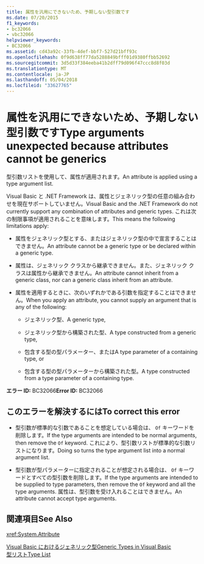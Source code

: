 ```yaml
---
title: 属性を汎用にできないため、予期しない型引数です
ms.date: 07/20/2015
f1_keywords:
- bc32066
- vbc32066
helpviewer_keywords:
- BC32066
ms.assetid: cd43a92c-33fb-4def-bbf7-527d21bff93c
ms.openlocfilehash: 0f9d638ff77da5288849bfff01d9380ffbb52692
ms.sourcegitcommit: 3d5d33f384eeba41b2dff79d096f47ccc8d8f03d
ms.translationtype: MT
ms.contentlocale: ja-JP
ms.lasthandoff: 05/04/2018
ms.locfileid: "33627765"
---
```

# <a name="type-arguments-unexpected-because-attributes-cannot-be-generics"></a><span data-ttu-id="a07be-102">属性を汎用にできないため、予期しない型引数です</span><span class="sxs-lookup"><span data-stu-id="a07be-102">Type arguments unexpected because attributes cannot be generics</span></span>
<span data-ttu-id="a07be-103">型引数リストを使用して、属性が適用されます。</span><span class="sxs-lookup"><span data-stu-id="a07be-103">An attribute is applied using a type argument list.</span></span>  
  
 <span data-ttu-id="a07be-104">Visual Basic と .NET Framework は、属性とジェネリック型の任意の組み合わせを現在サポートしていません。</span><span class="sxs-lookup"><span data-stu-id="a07be-104">Visual Basic and the .NET Framework do not currently support any combination of attributes and generic types.</span></span> <span data-ttu-id="a07be-105">これは次の制限事項が適用されることを意味します。</span><span class="sxs-lookup"><span data-stu-id="a07be-105">This means the following limitations apply:</span></span>  
  
-   <span data-ttu-id="a07be-106">属性をジェネリック型とする、またはジェネリック型の中で宣言することはできません。</span><span class="sxs-lookup"><span data-stu-id="a07be-106">An attribute cannot be a generic type or be declared within a generic type.</span></span>  
  
-   <span data-ttu-id="a07be-107">属性は、ジェネリック クラスから継承できません。また、ジェネリック クラスは属性から継承できません。</span><span class="sxs-lookup"><span data-stu-id="a07be-107">An attribute cannot inherit from a generic class, nor can a generic class inherit from an attribute.</span></span>  
  
-   <span data-ttu-id="a07be-108">属性を適用するときに、次のいずれかである引数を指定することはできません。</span><span class="sxs-lookup"><span data-stu-id="a07be-108">When you apply an attribute, you cannot supply an argument that is any of the following:</span></span>  
  
    -   <span data-ttu-id="a07be-109">ジェネリック型、</span><span class="sxs-lookup"><span data-stu-id="a07be-109">A generic type,</span></span>  
  
    -   <span data-ttu-id="a07be-110">ジェネリック型から構築された型、</span><span class="sxs-lookup"><span data-stu-id="a07be-110">A type constructed from a generic type,</span></span>  
  
    -   <span data-ttu-id="a07be-111">包含する型の型パラメーター、または</span><span class="sxs-lookup"><span data-stu-id="a07be-111">A type parameter of a containing type, or</span></span>  
  
    -   <span data-ttu-id="a07be-112">包含する型の型パラメーターから構築された型。</span><span class="sxs-lookup"><span data-stu-id="a07be-112">A type constructed from a type parameter of a containing type.</span></span>  
  
 <span data-ttu-id="a07be-113">**エラー ID:** BC32066</span><span class="sxs-lookup"><span data-stu-id="a07be-113">**Error ID:** BC32066</span></span>  
  
## <a name="to-correct-this-error"></a><span data-ttu-id="a07be-114">このエラーを解決するには</span><span class="sxs-lookup"><span data-stu-id="a07be-114">To correct this error</span></span>  
  
-   <span data-ttu-id="a07be-115">型引数が標準的な引数であることを想定している場合は、 `Of` キーワードを削除します。</span><span class="sxs-lookup"><span data-stu-id="a07be-115">If the type arguments are intended to be normal arguments, then remove the `Of` keyword.</span></span> <span data-ttu-id="a07be-116">これにより、型引数リストが標準的な引数リストになります。</span><span class="sxs-lookup"><span data-stu-id="a07be-116">Doing so turns the type argument list into a normal argument list.</span></span>  
  
-   <span data-ttu-id="a07be-117">型引数が型パラメーターに指定されることが想定される場合は、 `Of` キーワードとすべての型引数を削除します。</span><span class="sxs-lookup"><span data-stu-id="a07be-117">If the type arguments are intended to be supplied to type parameters, then remove the `Of` keyword and all the type arguments.</span></span> <span data-ttu-id="a07be-118">属性は、型引数を受け入れることはできません。</span><span class="sxs-lookup"><span data-stu-id="a07be-118">An attribute cannot accept type arguments.</span></span>  
  
## <a name="see-also"></a><span data-ttu-id="a07be-119">関連項目</span><span class="sxs-lookup"><span data-stu-id="a07be-119">See Also</span></span>  
 <xref:System.Attribute>  
   
 [<span data-ttu-id="a07be-120">Visual Basic におけるジェネリック型</span><span class="sxs-lookup"><span data-stu-id="a07be-120">Generic Types in Visual Basic</span></span>](../../visual-basic/programming-guide/language-features/data-types/generic-types.md)  
 [<span data-ttu-id="a07be-121">型リスト</span><span class="sxs-lookup"><span data-stu-id="a07be-121">Type List</span></span>](../../visual-basic/language-reference/statements/type-list.md)
